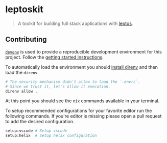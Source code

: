 # leptoskit

> A toolkit for building full stack applications with [leptos](https://github.com/leptos-rs/leptos).

## Contributing

[`devenv`](https://devenv.sh/) is used to provide a reproducible development environment for this project. Follow the [getting started instructions](https://devenv.sh/getting-started/).

To automatically load the environment you should [install direnv](https://devenv.sh/automatic-shell-activation/) and then load the `direnv`.

```bash
# The security mechanism didn't allow to load the `.envrc`.
# Since we trust it, let's allow it execution.
direnv allow .
```

At this point you should see the `nix` commands available in your terminal.

To setup recommended configurations for your favorite editor run the following commands. If you're editor is missing please open a pull request to add the desired configuration.

```bash
setup:vscode # Setup vscode
setup:helix  # Setup helix configuration
```

